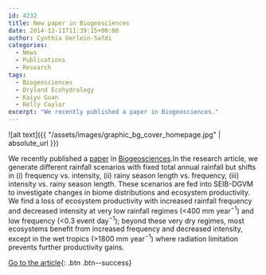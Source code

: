 ```yaml
---
id: 4232
title: New paper in Biogeosciences
date: 2014-12-11T11:39:15+00:00
author: Cynthia Gerlein-Safdi
categories:
  - News
  - Publications
  - Research
tags:
  - Biogeosciences
  - Dryland Ecohydrology
  - Kaiyu Guan
  - Kelly Caylor
excerpt: "We recently published a paper in Biogeosciences."
---
```

![alt text]({{ "/assets/images/graphic_bg_cover_homepage.jpg" | absolute_url }})


We recently published a <a href="http://www.biogeosciences.net/11/6939/2014/bg-11-6939-2014.html" target="_blank">paper</a> in <a href="http://www.biogeosciences.net/index.html" target="_blank">Biogeosciences</a>.<!--more-->In the research article, we generate different rainfall scenarios with fixed total annual rainfall but shifts in (i) frequency vs. intensity, (ii) rainy season length vs. frequency, (iii) intensity vs. rainy season length. These scenarios are fed into SEIB-DGVM to investigate changes in biome distributions and ecosystem productivity. We find a loss of ecosystem productivity with increased rainfall frequency and decreased intensity at very low rainfall regimes (<400 mm year<sup>−1</sup>) and low frequency (<0.3 event day<sup>−1</sup>); beyond these very dry regimes, most ecosystems benefit from increased frequency and decreased intensity, except in the wet tropics (>1800 mm year<sup>−1</sup>) where radiation limitation prevents further productivity gains.


[Go to the article](http://www.biogeosciences.net/11/6939/2014/bg-11-6939-2014.html){: .btn .btn--success}

